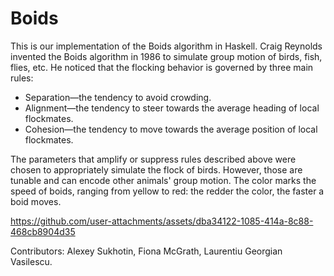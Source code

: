 # Boids
This is our implementation of the Boids algorithm in Haskell.
Craig Reynolds invented the Boids algorithm in 1986 to simulate group motion of birds, fish, flies, etc.
He noticed that the flocking behavior is governed by three main rules:
* Separation—the tendency to avoid crowding.
* Alignment—the tendency to steer towards the average heading of local flockmates.
* Cohesion—the tendency to move towards the average position of local flockmates.

The parameters that amplify or suppress rules described above were chosen to appropriately simulate the flock of birds. However, those are tunable and can encode other animals' group motion. The color marks the speed of boids, ranging from yellow to red: the redder the color, the faster a boid moves.

https://github.com/user-attachments/assets/dba34122-1085-414a-8c88-468cb8904d35

Contributors: Alexey Sukhotin, Fiona McGrath, Laurentiu Georgian Vasilescu.